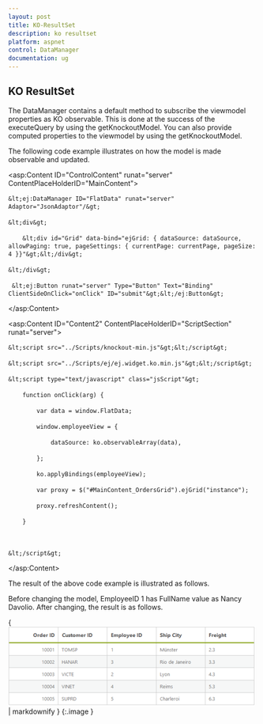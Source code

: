 ```yaml
---
layout: post
title: KO-ResultSet
description: ko resultset
platform: aspnet
control: DataManager
documentation: ug
---
```


## KO ResultSet

The DataManager contains a default method to subscribe the viewmodel properties as KO observable. This is done at the success of the executeQuery by using the getKnockoutModel. You can also provide computed properties to the viewmodel by using the getKnockoutModel.

The following code example illustrates on how the model is made observable and updated.

&lt;asp:Content ID="ControlContent" runat="server" ContentPlaceHolderID="MainContent"&gt;

    &lt;ej:DataManager ID="FlatData" runat="server" Adaptor="JsonAdaptor"/&gt;

    &lt;div&gt;

        &lt;div id="Grid" data-bind="ejGrid: { dataSource: dataSource, allowPaging: true, pageSettings: { currentPage: currentPage, pageSize: 4 }}"&gt;&lt;/div&gt;

    &lt;/div&gt;

     &lt;ej:Button runat="server" Type="Button" Text="Binding" ClientSideOnClick="onClick" ID="submit"&gt;&lt;/ej:Button&gt;

&lt;/asp:Content&gt;

&lt;asp:Content ID="Content2" ContentPlaceHolderID="ScriptSection" runat="server"&gt;

    &lt;script src="../Scripts/knockout-min.js"&gt;&lt;/script&gt;

    &lt;script src="../Scripts/ej/ej.widget.ko.min.js"&gt;&lt;/script&gt;

    &lt;script type="text/javascript" class="jsScript"&gt;

        function onClick(arg) {

            var data = window.FlatData;

            window.employeeView = {

                dataSource: ko.observableArray(data),

            };

            ko.applyBindings(employeeView);

            var proxy = $("#MainContent_OrdersGrid").ejGrid("instance");

            proxy.refreshContent();

        }



    &lt;/script&gt;

 &lt;/asp:Content&gt;

The result of the above code example is illustrated as follows.

Before changing the model, EmployeeID 1 has FullName value as Nancy Davolio. After changing, the result is as follows.

{ ![](KO-ResultSet_images/KO-ResultSet_img1.png) | markdownify }
{:.image }




